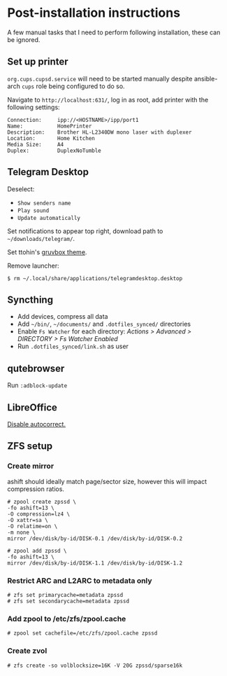 # Post-installation instructions
A few manual tasks that I need to perform following installation, these can be
ignored.

## Set up printer
`org.cups.cupsd.service` will need to be started manually despite ansible-arch
`cups` role being configured to do so.

Navigate to `http://localhost:631/`, log in as root, add printer with the
following settings:
```
Connection:     ipp://<HOSTNAME>/ipp/port1
Name:           HomePrinter
Description:    Brother HL-L2340DW mono laser with duplexer
Location:       Home Kitchen
Media Size:     A4
Duplex:         DuplexNoTumble
```

## Telegram Desktop
Deselect:
- `Show senders name`
- `Play sound`
- `Update automatically`

Set notifications to appear top right, download path to `~/downloads/telegram/`.

Set ttohin's [gruvbox
theme](https://github.com/ttohin/tdesktop-gruvbox-dark-medium/).

Remove launcher:
```
$ rm ~/.local/share/applications/telegramdesktop.desktop
```

## Syncthing
- Add devices, compress all data
- Add `~/bin/`, `~/documents/` and `.dotfiles_synced/` directories
- Enable `Fs Watcher` for each directory: *Actions > Advanced > DIRECTORY > Fs Watcher Enabled*
- Run `.dotfiles_synced/link.sh` as user

## qutebrowser
Run `:adblock-update`

## LibreOffice
[Disable
autocorrect.](https://help.libreoffice.org/Writer/Word_Completion_for_Text_Documents)

## ZFS setup
### Create mirror
ashift should ideally match page/sector size, however this will impact
compression ratios.
```
# zpool create zpssd \
-fo ashift=13 \
-O compression=lz4 \
-O xattr=sa \
-O relatime=on \
-m none \
mirror /dev/disk/by-id/DISK-0.1 /dev/disk/by-id/DISK-0.2

# zpool add zpssd \
-fo ashift=13 \
mirror /dev/disk/by-id/DISK-1.1 /dev/disk/by-id/DISK-1.2
```

### Restrict ARC and L2ARC to metadata only
```
# zfs set primarycache=metadata zpssd
# zfs set secondarycache=metadata zpssd
```

### Add zpool to /etc/zfs/zpool.cache
```
# zpool set cachefile=/etc/zfs/zpool.cache zpssd
```

### Create zvol
```
# zfs create -so volblocksize=16K -V 20G zpssd/sparse16k
```
